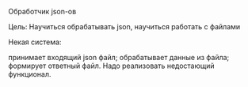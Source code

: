 Обработчик json-ов

Цель:
Научиться обрабатывать json, научиться работать с файлами

Некая система:

принимает входящий json файл;
обрабатывает данные из файла;
формирует ответный файл.
Надо реализовать недостающий функционал.